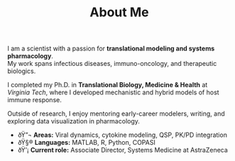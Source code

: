 ﻿---
layout: single
title: "About Me"
permalink: /about/
author_profile: true
---

I am a scientist with a passion for **translational modeling and systems pharmacology**.  
My work spans infectious diseases, immuno-oncology, and therapeutic biologics.

I completed my Ph.D. in **Translational Biology, Medicine & Health** at *Virginia Tech*, where I developed mechanistic and hybrid models of host immune response.

Outside of research, I enjoy mentoring early-career modelers, writing, and exploring data visualization in pharmacology.

- ðŸ”¬ **Areas:** Viral dynamics, cytokine modeling, QSP, PK/PD integration  
- ðŸ§® **Languages:** MATLAB, R, Python, COPASI  
- ðŸ’¡ **Current role:** Associate Director, Systems Medicine at AstraZeneca  
